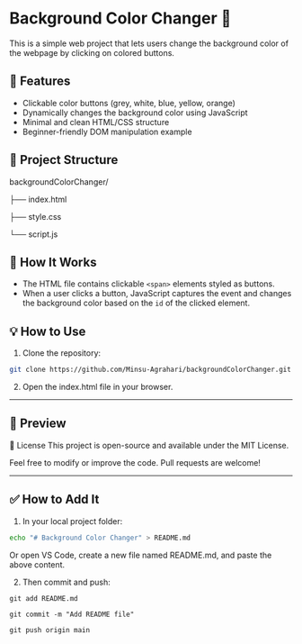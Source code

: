 # Background Color Changer 🎨

This is a simple web project that lets users change the background color of the webpage by clicking on colored buttons.

## 🚀 Features

- Clickable color buttons (grey, white, blue, yellow, orange)
- Dynamically changes the background color using JavaScript
- Minimal and clean HTML/CSS structure
- Beginner-friendly DOM manipulation example

## 📁 Project Structure

backgroundColorChanger/

├── index.html

├── style.css

└── script.js


## 🧠 How It Works

- The HTML file contains clickable `<span>` elements styled as buttons.
- When a user clicks a button, JavaScript captures the event and changes the background color based on the `id` of the clicked element.

## 💡 How to Use

1. Clone the repository:

```bash
git clone https://github.com/Minsu-Agrahari/backgroundColorChanger.git
```

2. Open the index.html file in your browser.

---

## 📸 Preview

<!-- Optional: Replace with your screenshot -->

📜 License
This project is open-source and available under the MIT License.

Feel free to modify or improve the code. Pull requests are welcome!

---

## ✅ How to Add It

1. In your local project folder:
```bash
echo "# Background Color Changer" > README.md
```

Or open VS Code, create a new file named README.md, and paste the above content.

2. Then commit and push:

```
git add README.md
```
```
git commit -m "Add README file"
```
```
git push origin main
```